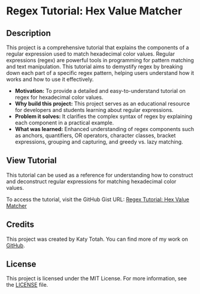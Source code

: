 # Regex Tutorial: Hex Value Matcher

## Description

This project is a comprehensive tutorial that explains the components of a regular expression used to match hexadecimal color values. Regular expressions (regex) are powerful tools in programming for pattern matching and text manipulation. This tutorial aims to demystify regex by breaking down each part of a specific regex pattern, helping users understand how it works and how to use it effectively.

- **Motivation:** To provide a detailed and easy-to-understand tutorial on regex for hexadecimal color values.
- **Why build this project:** This project serves as an educational resource for developers and students learning about regular expressions.
- **Problem it solves:** It clarifies the complex syntax of regex by explaining each component in a practical example.
- **What was learned:** Enhanced understanding of regex components such as anchors, quantifiers, OR operators, character classes, bracket expressions, grouping and capturing, and greedy vs. lazy matching.

## View Tutorial

This tutorial can be used as a reference for understanding how to construct and deconstruct regular expressions for matching hexadecimal color values.

To access the tutorial, visit the GitHub Gist URL:
[Regex Tutorial: Hex Value Matcher](https://gist.github.com/ktotah/9ef7acfd19303f769b23d1fea32ad5cc)

## Credits

This project was created by Katy Totah. You can find more of my work on [GitHub](https://github.com/ktotah).


## License

This project is licensed under the MIT License. For more information, see the [LICENSE](/LICENSE) file.